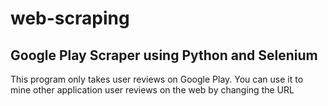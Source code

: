 # web-scraping
## Google Play Scraper using Python and Selenium
This program only takes user reviews on Google Play.
You can use it to mine other application user reviews on the web by changing the URL
